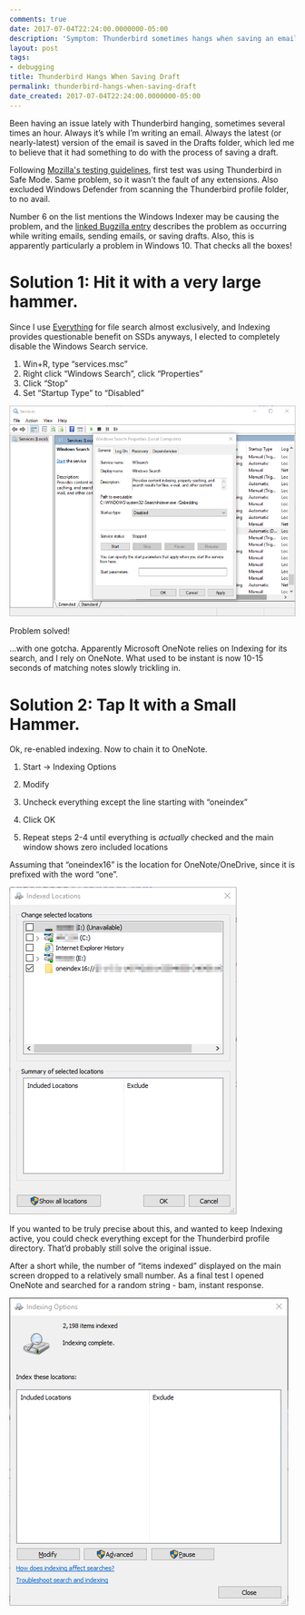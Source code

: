 ```yaml
---
comments: true
date: 2017-07-04T22:24:00.0000000-05:00
description: 'Symptom: Thunderbird sometimes hangs when saving an email draft (including auto-save) or sending an email. Culprit: Windows 10 Indexing Service Solutions.'
layout: post
tags:
- debugging
title: Thunderbird Hangs When Saving Draft
permalink: thunderbird-hangs-when-saving-draft
date_created: 2017-07-04T22:24:00.0000000-05:00
---
```

   
   
   
   
   
   
   

Been having an issue lately with Thunderbird hanging, sometimes several times an hour. Always it’s while I’m writing an email. Always the latest (or nearly-latest) version of the email is saved in the Drafts folder, which led me to believe that it had something to do with the process of saving a draft.   

Following [Mozilla's testing guidelines][1], first test was using Thunderbird in Safe Mode. Same problem, so it wasn’t the fault of any extensions. Also excluded Windows Defender from scanning the Thunderbird profile folder, to no avail.   

Number 6 on the list mentions the Windows Indexer may be causing the problem, and the [linked Bugzilla entry][2] describes the problem as occurring while writing emails, sending emails, or saving drafts. Also, this is apparently particularly a problem in Windows 10. That checks all the boxes!   

# Solution 1: Hit it with a very large hammer.   
Since I use [Everything][3] for file search almost exclusively, and Indexing provides questionable benefit on SSDs anyways, I elected to completely disable the Windows Search service.   

1. Win+R, type “services.msc”  
2. Right click “Windows Search”, click “Properties”  
3. Click “Stop”  
4. Set “Startup Type” to “Disabled”    
   

[![image001.png][4]][4]   

Problem solved!   

…with one gotcha. Apparently Microsoft OneNote relies on Indexing for its search, and I rely on OneNote. What used to be instant is now 10-15 seconds of matching notes slowly trickling in.   

# Solution 2: Tap It with a Small Hammer.   

Ok, re-enabled indexing. Now to chain it to OneNote.  
1. Start -> Indexing Options    
  
2. Modify  
3. Uncheck everything except the line starting with “oneindex”  
4. Click OK  
5. Repeat steps 2-4 until everything is *actually* checked and the main window shows zero included locations    
   

Assuming that “oneindex16” is the location for OneNote/OneDrive, since it is prefixed with the word “one”.   

[![image002.png][5]][5]   

If you wanted to be truly precise about this, and wanted to keep Indexing active, you could check everything except for the Thunderbird profile directory. That’d probably still solve the original issue.   

After a short while, the number of “items indexed” displayed on the main screen dropped to a relatively small number. As a final test I opened OneNote and searched for a random string - bam, instant response.   

[![image003.png][6]][6]   

  

[1]: https://wiki.mozilla.org/Thunderbird:Testing:Memory_Usage_Problems
[2]: https://bugzilla.mozilla.org/show_bug.cgi?id=1262517
[3]: https://www.voidtools.com/
[4]: /uploads/2017/07/04/image001.png "image001.png"
[5]: /uploads/2017/07/04/image002.png "image002.png"
[6]: /uploads/2017/07/04/image003.png "image003.png"